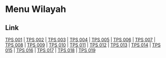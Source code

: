 # Menu Wilayah

## Link

[TPS 001](https://github.com/gigit-pemilu/pemilu-2024-17-bengkulu/tree/main/pilpres/hitung-suara/sub/17-bengkulu/sub/02-rejang-lebong/sub/09-curup/sub/1033-talang-benih/sub/001-tps)
 | 
[TPS 002](https://github.com/gigit-pemilu/pemilu-2024-17-bengkulu/tree/main/pilpres/hitung-suara/sub/17-bengkulu/sub/02-rejang-lebong/sub/09-curup/sub/1033-talang-benih/sub/002-tps)
 | 
[TPS 003](https://github.com/gigit-pemilu/pemilu-2024-17-bengkulu/tree/main/pilpres/hitung-suara/sub/17-bengkulu/sub/02-rejang-lebong/sub/09-curup/sub/1033-talang-benih/sub/003-tps)
 | 
[TPS 004](https://github.com/gigit-pemilu/pemilu-2024-17-bengkulu/tree/main/pilpres/hitung-suara/sub/17-bengkulu/sub/02-rejang-lebong/sub/09-curup/sub/1033-talang-benih/sub/004-tps)
 | 
[TPS 005](https://github.com/gigit-pemilu/pemilu-2024-17-bengkulu/tree/main/pilpres/hitung-suara/sub/17-bengkulu/sub/02-rejang-lebong/sub/09-curup/sub/1033-talang-benih/sub/005-tps)
 | 
[TPS 006](https://github.com/gigit-pemilu/pemilu-2024-17-bengkulu/tree/main/pilpres/hitung-suara/sub/17-bengkulu/sub/02-rejang-lebong/sub/09-curup/sub/1033-talang-benih/sub/006-tps)
 | 
[TPS 007](https://github.com/gigit-pemilu/pemilu-2024-17-bengkulu/tree/main/pilpres/hitung-suara/sub/17-bengkulu/sub/02-rejang-lebong/sub/09-curup/sub/1033-talang-benih/sub/007-tps)
 | 
[TPS 008](https://github.com/gigit-pemilu/pemilu-2024-17-bengkulu/tree/main/pilpres/hitung-suara/sub/17-bengkulu/sub/02-rejang-lebong/sub/09-curup/sub/1033-talang-benih/sub/008-tps)
 | 
[TPS 009](https://github.com/gigit-pemilu/pemilu-2024-17-bengkulu/tree/main/pilpres/hitung-suara/sub/17-bengkulu/sub/02-rejang-lebong/sub/09-curup/sub/1033-talang-benih/sub/009-tps)
 | 
[TPS 010](https://github.com/gigit-pemilu/pemilu-2024-17-bengkulu/tree/main/pilpres/hitung-suara/sub/17-bengkulu/sub/02-rejang-lebong/sub/09-curup/sub/1033-talang-benih/sub/010-tps)
 | 
[TPS 011](https://github.com/gigit-pemilu/pemilu-2024-17-bengkulu/tree/main/pilpres/hitung-suara/sub/17-bengkulu/sub/02-rejang-lebong/sub/09-curup/sub/1033-talang-benih/sub/011-tps)
 | 
[TPS 012](https://github.com/gigit-pemilu/pemilu-2024-17-bengkulu/tree/main/pilpres/hitung-suara/sub/17-bengkulu/sub/02-rejang-lebong/sub/09-curup/sub/1033-talang-benih/sub/012-tps)
 | 
[TPS 013](https://github.com/gigit-pemilu/pemilu-2024-17-bengkulu/tree/main/pilpres/hitung-suara/sub/17-bengkulu/sub/02-rejang-lebong/sub/09-curup/sub/1033-talang-benih/sub/013-tps)
 | 
[TPS 014](https://github.com/gigit-pemilu/pemilu-2024-17-bengkulu/tree/main/pilpres/hitung-suara/sub/17-bengkulu/sub/02-rejang-lebong/sub/09-curup/sub/1033-talang-benih/sub/014-tps)
 | 
[TPS 015](https://github.com/gigit-pemilu/pemilu-2024-17-bengkulu/tree/main/pilpres/hitung-suara/sub/17-bengkulu/sub/02-rejang-lebong/sub/09-curup/sub/1033-talang-benih/sub/015-tps)
 | 
[TPS 016](https://github.com/gigit-pemilu/pemilu-2024-17-bengkulu/tree/main/pilpres/hitung-suara/sub/17-bengkulu/sub/02-rejang-lebong/sub/09-curup/sub/1033-talang-benih/sub/016-tps)
 | 
[TPS 017](https://github.com/gigit-pemilu/pemilu-2024-17-bengkulu/tree/main/pilpres/hitung-suara/sub/17-bengkulu/sub/02-rejang-lebong/sub/09-curup/sub/1033-talang-benih/sub/017-tps)
 | 
[TPS 018](https://github.com/gigit-pemilu/pemilu-2024-17-bengkulu/tree/main/pilpres/hitung-suara/sub/17-bengkulu/sub/02-rejang-lebong/sub/09-curup/sub/1033-talang-benih/sub/018-tps)
 | 
[TPS 019](https://github.com/gigit-pemilu/pemilu-2024-17-bengkulu/tree/main/pilpres/hitung-suara/sub/17-bengkulu/sub/02-rejang-lebong/sub/09-curup/sub/1033-talang-benih/sub/019-tps)

